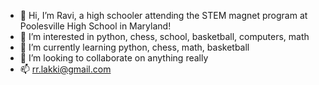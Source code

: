 - 👋 Hi, I’m Ravi, a high schooler attending the STEM magnet program at Poolesville High School in Maryland!
- 👀 I’m interested in python, chess, school, basketball, computers, math
- 🌱 I’m currently learning python, chess, math, basketball
- 💞️ I’m looking to collaborate on anything really
- 📫 rr.lakki@gmail.com

<!---
RevengeNinja268/RevengeNinja268 is a ✨ special ✨ repository because its `README.md` (this file) appears on your GitHub profile.
You can click the Preview link to take a look at your changes.
--->
